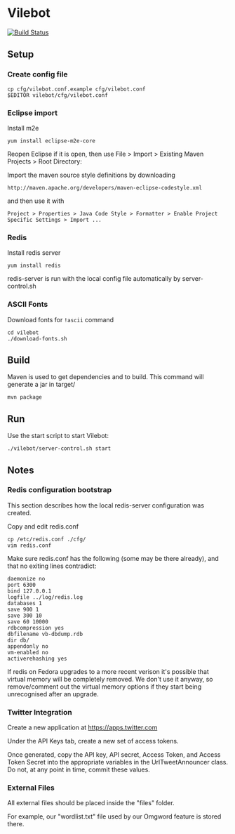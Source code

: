 # Vilebot
[![Build Status](https://github.com/oldterns/VileBot/actions/workflows/tests.yml/badge.svg?branch=master)](https://github.com/oldterns/VileBot/actions?query=branch%3Amaster)

## Setup

### Create config file

    cp cfg/vilebot.conf.example cfg/vilebot.conf
    $EDITOR vilebot/cfg/vilebot.conf

### Eclipse import

Install m2e

    yum install eclipse-m2e-core

Reopen Eclipse if it is open, then use File > Import > Existing Maven Projects > Root Directory: <local repo location>

Import the maven source style definitions by downloading

    http://maven.apache.org/developers/maven-eclipse-codestyle.xml

and then use it with

    Project > Properties > Java Code Style > Formatter > Enable Project Specific Settings > Import ...

### Redis

Install redis server

    yum install redis

redis-server is run with the local config file automatically by server-control.sh

### ASCII Fonts

Download fonts for `!ascii` command

    cd vilebot
    ./download-fonts.sh

## Build

Maven is used to get dependencies and to build. This command will generate a jar in target/

    mvn package

## Run

Use the start script to start Vilebot:

    ./vilebot/server-control.sh start

## Notes

### Redis configuration bootstrap

This section describes how the local redis-server configuration was created.

Copy and edit redis.conf

    cp /etc/redis.conf ./cfg/
    vim redis.conf

Make sure redis.conf has the following (some may be there already), and that no exiting lines contradict:

    daemonize no
    port 6300
    bind 127.0.0.1
    logfile ../log/redis.log
    databases 1
    save 900 1
    save 300 10
    save 60 10000
    rdbcompression yes
    dbfilename vb-dbdump.rdb
    dir db/
    appendonly no
    vm-enabled no
    activerehashing yes

If redis on Fedora upgrades to a more recent verison it's possible that virtual memory will be completely removed. We don't use it anyway, so remove/comment out the virtual memory options if they start being unrecognised after an upgrade.

### Twitter Integration

Create a new application at https://apps.twitter.com

Under the API Keys tab, create a new set of access tokens.

Once generated, copy the API key, API secret, Access Token, and Access Token Secret into the appropriate variables in the UrlTweetAnnouncer class. Do not, at any point in time, commit these values.

### External Files

All external files should be placed inside the "files" folder. 

For example, our "wordlist.txt" file used by our Omgword feature is stored there.
